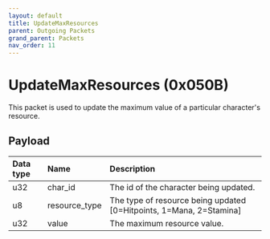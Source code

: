 ```yaml
---
layout: default
title: UpdateMaxResources
parent: Outgoing Packets
grand_parent: Packets
nav_order: 11
---
```


# UpdateMaxResources (0x050B)

This packet is used to update the maximum value of a particular character's resource.

## Payload

| Data type            | Name            | Description                                                                                |
|:---------------------|:----------------|:-------------------------------------------------------------------------------------------|
| u32                  | char_id         | The id of the character being updated.                                                     | 
| u8                   | resource_type   | The type of resource being updated [0=Hitpoints, 1=Mana, 2=Stamina]                        |
| u32                  | value           | The maximum resource value.                                                                |